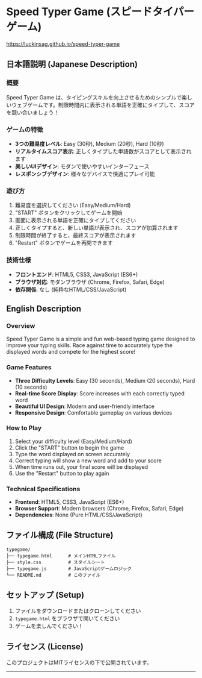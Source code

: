 # Speed Typer Game (スピードタイパーゲーム)

https://luckinsag.github.io/speed-typer-game

## 日本語説明 (Japanese Description)

### 概要
Speed Typer Game は、タイピングスキルを向上させるためのシンプルで楽しいウェブゲームです。制限時間内に表示される単語を正確にタイプして、スコアを競い合いましょう！

### ゲームの特徴
- **3つの難易度レベル**: Easy (30秒), Medium (20秒), Hard (10秒)
- **リアルタイムスコア表示**: 正しくタイプした単語数がスコアとして表示されます
- **美しいUIデザイン**: モダンで使いやすいインターフェース
- **レスポンシブデザイン**: 様々なデバイスで快適にプレイ可能

### 遊び方
1. 難易度を選択してください (Easy/Medium/Hard)
2. "START" ボタンをクリックしてゲームを開始
3. 画面に表示される単語を正確にタイプしてください
4. 正しくタイプすると、新しい単語が表示され、スコアが加算されます
5. 制限時間が終了すると、最終スコアが表示されます
6. "Restart" ボタンでゲームを再開できます

### 技術仕様
- **フロントエンド**: HTML5, CSS3, JavaScript (ES6+)
- **ブラウザ対応**: モダンブラウザ (Chrome, Firefox, Safari, Edge)
- **依存関係**: なし (純粋なHTML/CSS/JavaScript)

## English Description

### Overview
Speed Typer Game is a simple and fun web-based typing game designed to improve your typing skills. Race against time to accurately type the displayed words and compete for the highest score!

### Game Features
- **Three Difficulty Levels**: Easy (30 seconds), Medium (20 seconds), Hard (10 seconds)
- **Real-time Score Display**: Score increases with each correctly typed word
- **Beautiful UI Design**: Modern and user-friendly interface
- **Responsive Design**: Comfortable gameplay on various devices

### How to Play
1. Select your difficulty level (Easy/Medium/Hard)
2. Click the "START" button to begin the game
3. Type the word displayed on screen accurately
4. Correct typing will show a new word and add to your score
5. When time runs out, your final score will be displayed
6. Use the "Restart" button to play again

### Technical Specifications
- **Frontend**: HTML5, CSS3, JavaScript (ES6+)
- **Browser Support**: Modern browsers (Chrome, Firefox, Safari, Edge)
- **Dependencies**: None (Pure HTML/CSS/JavaScript)

## ファイル構成 (File Structure)
```
typegame/
├── typegame.html      # メインHTMLファイル
├── style.css          # スタイルシート
├── typegame.js        # JavaScriptゲームロジック
└── README.md          # このファイル
```

## セットアップ (Setup)
1. ファイルをダウンロードまたはクローンしてください
2. `typegame.html` をブラウザで開いてください
3. ゲームを楽しんでください！

## ライセンス (License)
このプロジェクトはMITライセンスの下で公開されています。

---
